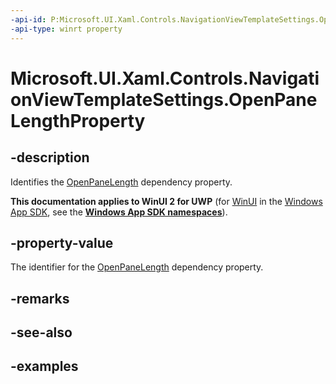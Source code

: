 ```yaml
---
-api-id: P:Microsoft.UI.Xaml.Controls.NavigationViewTemplateSettings.OpenPaneLengthProperty
-api-type: winrt property
---
```


# Microsoft.UI.Xaml.Controls.NavigationViewTemplateSettings.OpenPaneLengthProperty

<!--
public static Windows.UI.Xaml.DependencyProperty OpenPaneLengthProperty { get; }
-->


## -description

Identifies the [OpenPaneLength](navigationviewtemplatesettings_openpanelength.md) dependency property.


**This documentation applies to WinUI 2 for UWP** (for [WinUI](/windows/apps/winui/winui3/) in the [Windows App SDK](/windows/apps/windows-app-sdk/), see the **[Windows App SDK namespaces](/windows/windows-app-sdk/api/winrt/)**).

## -property-value

The identifier for the [OpenPaneLength](navigationviewtemplatesettings_openpanelength.md) dependency property.

## -remarks

## -see-also

## -examples


